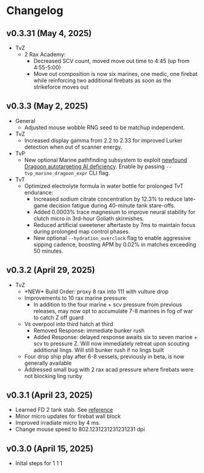 # Changelog

## v0.3.31 (May 4, 2025)

* TvZ
    * 2 Rax Academy:
        * Decreased SCV count, moved move out time to 4:45 (up from 4:55-5:00)
        * Move out composition is now six marines, one medic, one firebat while reinforcing two additional firebats as soon as the strikeforce moves out

## v0.3.3 (May 2, 2025)

* General
    * Adjusted mouse wobble RNG seed to be matchup independent.
* TvZ
    * Increased display gamma from 2.2 to 2.33 for improved Lurker detection when out of scanner energy.
* TvP
    * New optional Marine pathfinding subsystem to exploit [newfound Dragoon autotargeting AI deficiency](https://www.twitch.tv/neshdev/clip/SpotlessWanderingPotSSSsss-387-Jt0nOcgqq5re). Enable by passing `--tvp_marine_dragoon_expr` CLI flag.
* TvT
    * Optimized electrolyte formula in water bottle for prolonged TvT endurance:
        * Increased sodium citrate concentration by 12.3% to reduce late-game decision fatigue during 40-minute tank stare-offs.
        * Added 0.0003% trace magnesium to improve neural stability for clutch micro in 3rd-hour Goliath skirmishes.
        * Reduced artificial sweetener aftertaste by 7ms to maintain focus during prolonged map control phases.
        * New optional `--hydration_overclock` flag to enable aggressive sipping cadence, boosting APM by 0.02% in matches exceeding 50 minutes.

## v0.3.2 (April 29, 2025)

* TvZ
    * \*NEW\* Build Order: proxy 8 rax into 111 with vulture drop
    * Improvements to 10 rax marine pressure:
        * In addition to the four marine + scv pressure from previous releases, may now opt to accumulate 7-8 marines in fog of war to catch Z off guard
    * Vs overpool into third hatch at third
        * Removed Response: immediate bunker rush
        * Added Response: delayed response awaits six to seven marine + scv to pressure Z. Will now immediately retreat upon scouting additional lings. Will still bunker rush if no lings built
    * Four drop ship play after 6-8 vessels, previously in beta, is now generally available
    * Addressed small bug with 2 rax acad pressure where firebats were not blocking ling runby

## v0.3.1 (April 23, 2025)

* Learned FD 2 tank stab. See [reference](https://www.youtube.com/watch?v=4wI4ExV-2Es)
* Minor micro updates for firebat wall block
* Improved irradiate micro by 4 ms.
* Change mouse speed to 802.1231231231231231 dpi


## v0.3.0 (April 15, 2025)

* Inital steps for 1 1 1
